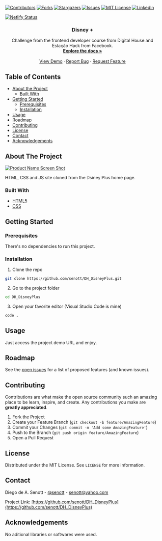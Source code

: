 <!--
*** Thanks for checking out this README Template. If you have a suggestion that would
*** make this better, please fork the repo and create a pull request or simply open
*** an issue with the tag "enhancement".
*** Thanks again! Now go create something AMAZING! :D
-->





<!-- PROJECT SHIELDS -->
<!--
*** I'm using markdown "reference style" links for readability.
*** Reference links are enclosed in brackets [ ] instead of parentheses ( ).
*** See the bottom of this document for the declaration of the reference variables
*** for contributors-url, forks-url, etc. This is an optional, concise syntax you may use.
*** https://www.markdownguide.org/basic-syntax/#reference-style-links
-->
[![Contributors][contributors-shield]][contributors-url]
[![Forks][forks-shield]][forks-url]
[![Stargazers][stars-shield]][stars-url]
[![Issues][issues-shield]][issues-url]
[![MIT License][license-shield]][license-url]
[![LinkedIn][linkedin-shield]][linkedin-url]

[![Netlify Status](https://api.netlify.com/api/v1/badges/60f0e0af-defa-4494-9910-0fa7f963d7a4/deploy-status)](https://app.netlify.com/sites/quizzical-roentgen-3dc621/deploys)

<p align="center">
  <h3 align="center">Disney +</h3>

  <p align="center">
    Challenge from the frontend developer course from Digital House and Estação Hack from Facebook.
    <br />
    <a href="https://github.com/senott/DH_DisneyPlus"><strong>Explore the docs »</strong></a>
    <br />
    <br />
    <a href="https://quizzical-roentgen-3dc621.netlify.app/index.html">View Demo</a>
    ·
    <a href="https://github.com/senott/DH_DisneyPlus/issues">Report Bug</a>
    ·
    <a href="https://github.com/senott/DH_DisneyPlus/issues">Request Feature</a>
  </p>
</p>



<!-- TABLE OF CONTENTS -->
## Table of Contents

* [About the Project](#about-the-project)
  * [Built With](#built-with)
* [Getting Started](#getting-started)
  * [Prerequisites](#prerequisites)
  * [Installation](#installation)
* [Usage](#usage)
* [Roadmap](#roadmap)
* [Contributing](#contributing)
* [License](#license)
* [Contact](#contact)
* [Acknowledgements](#acknowledgements)



<!-- ABOUT THE PROJECT -->
## About The Project

[![Product Name Screen Shot][product-screenshot]](https://quizzical-roentgen-3dc621.netlify.app/index.html)

HTML, CSS and JS site cloned from the Dsiney Plus home page.

### Built With
* [HTML5](https://developer.mozilla.org/en-US/docs/Web/Guide/HTML/HTML5)
* [CSS](https://www.w3.org/Style/CSS/Overview.en.html)

<!-- GETTING STARTED -->
## Getting Started

### Prerequisites
There's no dependencies to run this project.

### Installation

1. Clone the repo
```sh
git clone https://github.com/senott/DH_DisneyPlus.git
```
2. Go to the project folder
```sh
cd DH_DisneyPlus
```
3. Open your favorite editor (Visual Studio Code is mine)
```sh
code .
```



<!-- USAGE EXAMPLES -->
## Usage

Just access the project demo URL and enjoy.


<!-- ROADMAP -->
## Roadmap

See the [open issues](https://github.com/senott/DH_DisneyPlus/issues) for a list of proposed features (and known issues).



<!-- CONTRIBUTING -->
## Contributing

Contributions are what make the open source community such an amazing place to be learn, inspire, and create. Any contributions you make are **greatly appreciated**.

1. Fork the Project
2. Create your Feature Branch (`git checkout -b feature/AmazingFeature`)
3. Commit your Changes (`git commit -m 'Add some AmazingFeature'`)
4. Push to the Branch (`git push origin feature/AmazingFeature`)
5. Open a Pull Request



<!-- LICENSE -->
## License

Distributed under the MIT License. See `LICENSE` for more information.



<!-- CONTACT -->
## Contact

Diego de A. Senott - [@senott](https://twitter.com/senott) - senott@yahoo.com

Project Link: [https://github.com/senott/DH_DisneyPlus](https://github.com/senott/DH_DisneyPlus)



<!-- ACKNOWLEDGEMENTS -->
## Acknowledgements
No aditional libraries or softwares were used.




<!-- MARKDOWN LINKS & IMAGES -->
<!-- https://www.markdownguide.org/basic-syntax/#reference-style-links -->
[contributors-shield]: https://img.shields.io/github/contributors/senott/DH_DisneyPlus.svg?style=flat-square
[contributors-url]: https://github.com/senott/DH_DisneyPlus/graphs/contributors
[forks-shield]: https://img.shields.io/github/forks/senott/DH_DisneyPlus.svg?style=flat-square
[forks-url]: https://github.com/senott/DH_DisneyPlus/network/members
[stars-shield]: https://img.shields.io/github/stars/senott/DH_DisneyPlus.svg?style=flat-square
[stars-url]: https://github.com/senott/DH_DisneyPlus/stargazers
[issues-shield]: https://img.shields.io/github/issues/senott/DH_DisneyPlus.svg?style=flat-square
[issues-url]: https://github.com/senott/DH_DisneyPlus/issues
[license-shield]: https://img.shields.io/github/license/senott/DH_DisneyPlus.svg?style=flat-square
[license-url]: https://github.com/senott/DH_DisneyPlus/blob/master/LICENSE.txt
[linkedin-shield]: https://img.shields.io/badge/-LinkedIn-black.svg?style=flat-square&logo=linkedin&colorB=555
[linkedin-url]: https://linkedin.com/in/senott
[product-screenshot]: assets/images/screenshot.png
